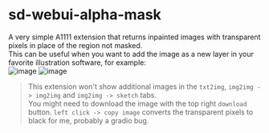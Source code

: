 # sd-webui-alpha-mask

A very simple A1111 extension that returns inpainted images with transparent pixels in place of the region not masked.  
This can be useful when you want to add the image as a new layer in your favorite illustration software, for example:  
![image](https://github.com/John-WL/sd-webui-alpha-mask/assets/34081873/059a9457-0c9c-4d36-a2b1-b23dbfd2a0cf)
![image](https://github.com/John-WL/sd-webui-alpha-mask/assets/34081873/4ff8ce12-063d-458f-9e34-be4450ac6aef)

> This extension won't show additional images in the `txt2img`, `img2img -> img2img` and `img2img -> sketch` tabs.  
> You might need to download the image with the top right `download` button. `left click -> copy image` converts the transparent pixels to black for me, probably a gradio bug. 
